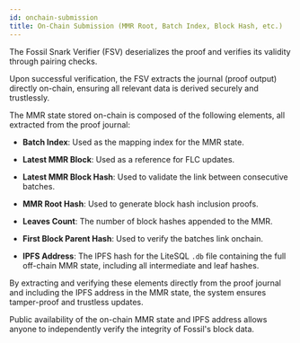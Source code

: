 ```yaml
--- 
id: onchain-submission
title: On-Chain Submission (MMR Root, Batch Index, Block Hash, etc.)
---
```


The Fossil Snark Verifier (FSV) deserializes the proof and verifies its validity through pairing checks.

Upon successful verification, the FSV extracts the journal (proof output) directly on-chain, ensuring all relevant data is derived securely and trustlessly.

The MMR state stored on-chain is composed of the following elements, all extracted from the proof journal:

- **Batch Index**: Used as the mapping index for the MMR state.

- **Latest MMR Block**: Used as a reference for FLC updates.

- **Latest MMR Block Hash**: Used to validate the link between consecutive batches.

- **MMR Root Hash**: Used to generate block hash inclusion proofs.

- **Leaves Count**: The number of block hashes appended to the MMR.

- **First Block Parent Hash**: Used to verify the batches link onchain.

- **IPFS Address**: The IPFS hash for the LiteSQL `.db` file containing the full off-chain MMR state, including all intermediate and leaf hashes.

By extracting and verifying these elements directly from the proof journal and including the IPFS address in the MMR state, the system ensures tamper-proof and trustless updates.

Public availability of the on-chain MMR state and IPFS address allows anyone to independently verify the integrity of Fossil's block data.

